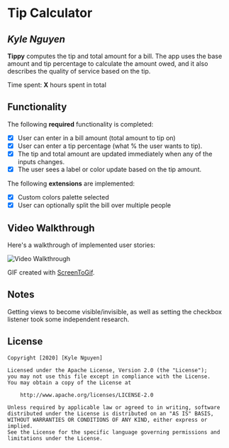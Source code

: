 # Tip Calculator

## *Kyle Nguyen*

**Tippy** computes the tip and total amount for a bill. The app uses the base amount and tip percentage to calculate the amount owed, and it also describes the quality of service based on the tip.

Time spent: **X** hours spent in total

## Functionality

The following **required** functionality is completed:

* [X] User can enter in a bill amount (total amount to tip on)
* [X] User can enter a tip percentage (what % the user wants to tip).
* [X] The tip and total amount are updated immediately when any of the inputs changes.
* [X] The user sees a label or color update based on the tip amount.

The following **extensions** are implemented:

* [X] Custom colors palette selected
* [X] User can optionally split the bill over multiple people

## Video Walkthrough

Here's a walkthrough of implemented user stories:

<img src='https://i.imgur.com/cthEIT3.gif' title='Video Walkthrough' width='' alt='Video Walkthrough' />

GIF created with [ScreenToGif](https://www.screentogif.com/).

## Notes

Getting views to become visible/invisible, as well as setting the checkbox listener took some independent research.

## License

    Copyright [2020] [Kyle Nguyen]

    Licensed under the Apache License, Version 2.0 (the "License");
    you may not use this file except in compliance with the License.
    You may obtain a copy of the License at

        http://www.apache.org/licenses/LICENSE-2.0

    Unless required by applicable law or agreed to in writing, software
    distributed under the License is distributed on an "AS IS" BASIS,
    WITHOUT WARRANTIES OR CONDITIONS OF ANY KIND, either express or implied.
    See the License for the specific language governing permissions and
    limitations under the License.